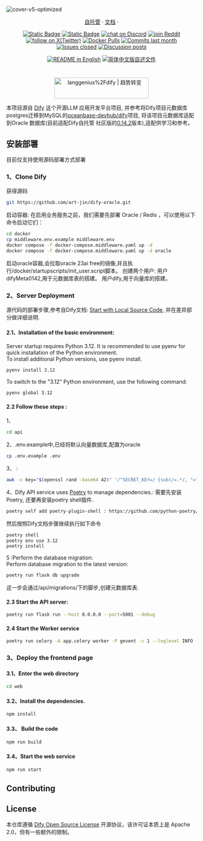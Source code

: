 ![cover-v5-optimized](https://github.com/langgenius/dify/assets/13230914/f9e19af5-61ba-4119-b926-d10c4c06ebab)

<div align="center">
  <a href="https://docs.dify.ai/getting-started/install-self-hosted">自托管</a> ·
  <a href="https://docs.dify.ai">文档</a> ·
</div>

<p align="center">
    <a href="https://dify.ai" target="_blank">
        <img alt="Static Badge" src="https://img.shields.io/badge/Product-F04438"></a>
    <a href="https://dify.ai/pricing" target="_blank">
        <img alt="Static Badge" src="https://img.shields.io/badge/free-pricing?logo=free&color=%20%23155EEF&label=pricing&labelColor=%20%23528bff"></a>
    <a href="https://discord.gg/FngNHpbcY7" target="_blank">
        <img src="https://img.shields.io/discord/1082486657678311454?logo=discord&labelColor=%20%235462eb&logoColor=%20%23f5f5f5&color=%20%235462eb"
            alt="chat on Discord"></a>
    <a href="https://reddit.com/r/difyai" target="_blank">  
        <img src="https://img.shields.io/reddit/subreddit-subscribers/difyai?style=plastic&logo=reddit&label=r%2Fdifyai&labelColor=white"
            alt="join Reddit"></a>
    <a href="https://twitter.com/intent/follow?screen_name=dify_ai" target="_blank">
        <img src="https://img.shields.io/twitter/follow/dify_ai?logo=X&color=%20%23f5f5f5"
            alt="follow on X(Twitter)"></a>
    <a href="https://hub.docker.com/u/langgenius" target="_blank">
        <img alt="Docker Pulls" src="https://img.shields.io/docker/pulls/langgenius/dify-web?labelColor=%20%23FDB062&color=%20%23f79009"></a>
    <a href="https://github.com/langgenius/dify/graphs/commit-activity" target="_blank">
        <img alt="Commits last month" src="https://img.shields.io/github/commit-activity/m/langgenius/dify?labelColor=%20%2332b583&color=%20%2312b76a"></a>
    <a href="https://github.com/langgenius/dify/" target="_blank">
        <img alt="Issues closed" src="https://img.shields.io/github/issues-search?query=repo%3Alanggenius%2Fdify%20is%3Aclosed&label=issues%20closed&labelColor=%20%237d89b0&color=%20%235d6b98"></a>
    <a href="https://github.com/langgenius/dify/discussions/" target="_blank">
        <img alt="Discussion posts" src="https://img.shields.io/github/discussions/langgenius/dify?labelColor=%20%239b8afb&color=%20%237a5af8"></a>
</p>

<div align="center">
  <a href="./README.md"><img alt="README in English" src="https://img.shields.io/badge/English-d9d9d9"></a>
  <a href="./README_CN.md"><img alt="简体中文版自述文件" src="https://img.shields.io/badge/简体中文-d9d9d9"></a>
</div>


#

<div align="center">
  <a href="https://trendshift.io/repositories/2152" target="_blank"><img src="https://trendshift.io/api/badge/repositories/2152" alt="langgenius%2Fdify | 趋势转变" style="width: 250px; height: 55px;" width="250" height="55"/></a>
</div>

本项目源自 <a href="https://github.com/langgenius/dify">Dify</a> 这个开源LLM 应用开发平台项目, 并参考将Dify项目元数据库postgres迁移到MySQL的<a href="https://github.com/oceanbase-devhub/dify">oceanbase-devhub/dify</a>项目, 将该项目元数据库适配到Oracle
数据库(目前适配Dify自托管 社区版的<a href="https://github.com/langgenius/dify/tree/0.14.2">0.14.2</a>版本),适配供学习和参考。

## 安装部署
目前仅支持使用源码部署方式部署
### 1、Clone Dify 
获得源码
```bash
git https://github.com/art-jin/dify-oracle.git
```

启动容器:
在启用业务服务之前，我们需要先部署 Oracle / Redis ，可以使用以下命令启动它们：
```bash
cd docker
cp middleware.env.example middleware.env
docker compose -f docker-compose.middleware.yaml up -d
docker compose -f docker-compose.middleware.yaml up -d oracle
```
启动oracle容器,会拉取oracle 23ai free的镜像,并且执行/docker/startupscripts/init_user.script脚本。
创建两个用户: 用户difyMeta0142,用于元数据库表的搭建。 用户dify,用于向量库的搭建。

### 2、Server Deployment
源代码的部署步骤,参考自Dify文档: <a href="https://docs.dify.ai/getting-started/install-self-hosted/local-source-code">Start with Local Source Code</a>, 并在差异部分做详细说明.
#### 2.1、Installation of the basic environment:
Server startup requires Python 3.12. It is recommended to use pyenv for quick installation of the Python environment.<br>
To install additional Python versions, use pyenv install.
```bash
pyenv install 3.12
```
To switch to the "3.12" Python environment, use the following command:
```bash
pyenv global 3.12
```

#### 2.2 Follow these steps :
1、
```bash
cd api
```
2、.env.example中,已经将默认向量数据库,配置为oracle
```bash
cp .env.example .env
```
3、 :
```bash
awk -v key="$(openssl rand -base64 42)" '/^SECRET_KEY=/ {sub(/=.*/, "=" key)} 1' .env > temp_env && mv temp_env .env
```
4、Dify API service uses <a href="https://python-poetry.org/docs/">Poetry</a> to manage dependencies.:
需要先安装Poetry, 还要再安装poetry shell插件.
```bash
poetry self add poetry-plugin-shell : https://github.com/python-poetry/poetry-plugin-shell
```
然后按照Dify文档步骤继续执行如下命令
```bash
poetry shell
poetry env use 3.12
poetry install
```

5 :Perform the database migration:<br>
Perform database migration to the latest version:
```bash
poetry run flask db upgrade
```
这一步会通过/api/migrations/下的脚步,创建元数据库表.

#### 2.3 Start the API server:

```bash
poetry run flask run --host 0.0.0.0 --port=5001 --debug
```

#### 2.4 Start the Worker service

```bash
poetry run celery -A app.celery worker -P gevent -c 1 --loglevel INFO -Q dataset,generation,mail,ops_trace
```
### 3、Deploy the frontend page

#### 3.1、Enter the web directory
```bash
cd web
```

#### 3.2、Install the dependencies.
```bash
npm install
```

#### 3.3、 Build the code
```bash
npm run build
```

#### 3.4、Start the web service
```bash
npm run start
```
## Contributing

## License

本仓库遵循 [Dify Open Source License](LICENSE) 开源协议，该许可证本质上是 Apache 2.0，但有一些额外的限制。
